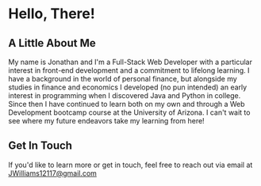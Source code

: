 # Hello, There!

## A Little About Me
My name is Jonathan and I'm a Full-Stack Web Developer with a particular interest in front-end development and a commitment to lifelong learning.
I have a background in the world of personal finance, but alongside my studies in finance and economics I developed (no pun intended) an early interest
in programming when I discovered Java and Python in college.  Since then I have continued to learn both on my own and through a Web Development bootcamp
course at the University of Arizona.  I can't wait to see where my future endeavors take my learning from here!

## Get In Touch
If you'd like to learn more or get in touch, feel free to reach out via email at JWilliams12117@gmail.com
